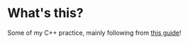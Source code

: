 # What's this?
Some of my C++ practice, mainly following from [this guide](https://www.learncpp.com)!
